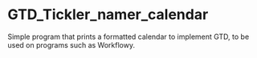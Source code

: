 # GTD_Tickler_namer_calendar

Simple program that prints a formatted calendar to implement GTD, to be used on programs such as Workflowy.
